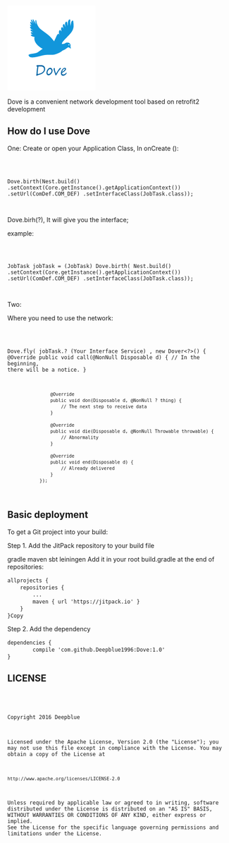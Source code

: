 ![Image text](https://raw.githubusercontent.com/Deepblue1996/Dove/master/%E9%B8%BD%E5%AD%90.png)

Dove is a convenient network development tool based on retrofit2 development

## How do I use Dove

One:
Create or open your Application Class, 
In onCreate ():

<code>

Dove.birth(Nest.build()
		.setContext(Core.getInstance().getApplicationContext())
                .setUrl(ComDef.COM_DEF)
                .setInterfaceClass(JobTask.class));

</code>

Dove.birh(?), It will give you the interface;

example:

<code>

JobTask jobTask = (JobTask) Dove.birth(
                	Nest.build()
                        	.setContext(Core.getInstance().getApplicationContext())
                        	.setUrl(ComDef.COM_DEF)
                        	.setInterfaceClass(JobTask.class));
			
</code>

Two:

Where you need to use the network:

<code>
	
Dove.fly( jobTask.? (Your Interface Service)
	, new Dover<?>() {
                    @Override
                    public void call(@NonNull Disposable d) {
                        // In the beginning, there will be a notice.
                    }

                    @Override
                    public void don(Disposable d, @NonNull ? thing) {
                        // The next step to receive data
                    }

                    @Override
                    public void die(Disposable d, @NonNull Throwable throwable) {
                        // Abnormality
                    }

                    @Override
                    public void end(Disposable d) {
                        // Already delivered
                    }
                });

</code>

## Basic deployment

To get a Git project into your build:

Step 1. Add the JitPack repository to your build file

gradle
maven
sbt
leiningen
Add it in your root build.gradle at the end of repositories:

	allprojects {
		repositories {
			...
			maven { url 'https://jitpack.io' }
		}
	}Copy
Step 2. Add the dependency

	dependencies {
	        compile 'com.github.Deepblue1996:Dove:1.0'
	}
	
## LICENSE

<p><code>

Copyright 2016 Deepblue

Licensed under the Apache License, Version 2.0 (the "License");
you may not use this file except in compliance with the License.
You may obtain a copy of the License at

    http://www.apache.org/licenses/LICENSE-2.0

Unless required by applicable law or agreed to in writing, software
distributed under the License is distributed on an "AS IS" BASIS,
WITHOUT WARRANTIES OR CONDITIONS OF ANY KIND, either express or implied.
See the License for the specific language governing permissions and
limitations under the License.

</code></p>

